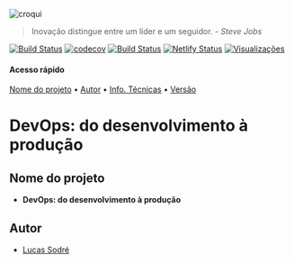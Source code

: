 <!-- ![croqui_docz](https://user-images.githubusercontent.com/37233271/58125558-364a1f80-7be7-11e9-8376-3887f69fa8c1.png) -->

![croqui](https://user-images.githubusercontent.com/37233271/58130938-b5ddeb80-7bf3-11e9-81d2-c425ceb01365.png)

<!-- # tcc-unigranrio-si -->

> Inovação distingue entre um líder e um seguidor. _- Steve Jobs_


[![Build Status](https://travis-ci.com/lucassdr/TCC-Unigranrio.svg?token=McqPLP9sPpp1vJxyDqEb&branch=master&style=popout-square&logo=appveyor)](https://travis-ci.com/lucassdr/tcc-unigranrio-si) [![codecov](https://codecov.io/gh/lucassdr/tcc-unigranrio-si/branch/master/graph/badge.svg?token=Y2DZiUf0Ap&style=popout-square&logo=appveyor)](https://codecov.io/gh/lucassdr/tcc-unigranrio-si) [![Build Status](https://dev.azure.com/lucassdr/TCC-Unigranrio/_apis/build/status/escolarest%20-%20CI?branchName=master&style=popout-square&logo=appveyor)](https://dev.azure.com/lucassdr/TCC-Unigranrio/_build/latest?definitionId=3&branchName=master) [![Netlify Status](https://api.netlify.com/api/v1/badges/ffe8092b-b47b-4bd7-8252-4deafec417af/deploy-status?style=popout-square&logo=appveyor)](https://app.netlify.com/sites/devopstcc/deploys) [![Visualizações](http://hits.dwyl.io/lucassdr/TCC-Unigranrio.svg)](http://hits.dwyl.io/lucassdr/TCC-Unigranrio)


#### Acesso rápido
[Nome do projeto](https://github.com/lucassdr/TCC-Unigranrio#nome-do-projeto) • [Autor](https://github.com/lucassdr/TCC-Unigranrio#autor) • [Info. Técnicas](https://github.com/lucassdr/TCC-Unigranrio#informa%C3%A7%C3%B5es-t%C3%A9cnicas) • [Versão](https://github.com/lucassdr/TCC-Unigranrio#versionamento)


# **DevOps: do desenvolvimento à produção**

##  Nome do projeto
-   **DevOps: do desenvolvimento à produção**

##  Autor
-   [Lucas Sodré](https://github.com/lucassdr)
